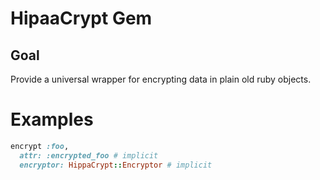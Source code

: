 # HipaaCrypt Gem

## Goal

Provide a universal wrapper for encrypting data in plain old ruby objects.

# Examples

```ruby
encrypt :foo,
  attr: :encrypted_foo # implicit
  encryptor: HippaCrypt::Encryptor # implicit
  
```
  
